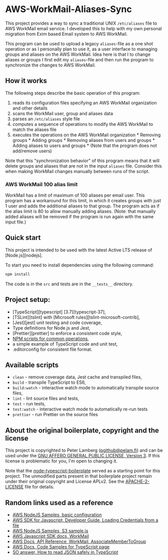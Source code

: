 # AWS-WorkMail-Aliases-Sync

This project provides a way to sync a traditional UNIX `/etc/aliases` file
to AWS WorkMail email service. I developed this to help with my own personal
migration from Exim based Email system to AWS WorkMail.

This program can be used to upload a legacy `aliases`-file as a one
shot operation or as I personally plan to use it, as a user interface
to managing groups and aliases on the AWS WorkMail. Idea here is that
I to change aliases or groups I first edit my `aliases`-file and then
run the program to synchronize the changes to AWS WorkMail.

## How it works

The following steps describe the basic operation of this program:

  1. reads its configuration files specifying an AWS WorkMail organization and other details
  2. scans the WorkMail user, group and aliases data
  3. parses an `/etc/aliases` style file
  4. computes a sequence of operations to modify the AWS WorkMail to match the aliases file
  5. executes the operations on the AWS WorkMail organization
    * Removing groups
    * Adding groups
    * Removing aliases from users and groups
    * Adding aliases to users and groups
    * (Note that the program does not add/remove users)

Note that this "synchronization behavior" of this program means that
it will delete groups and aliases that are not in the input `aliases`
file. Consider this when making WorkMail changes manually between
runs of the script.

### AWS WorkMail 100 alias limit

WorkMail has a limit of maximum of 100 aliases per email user.
This program has a workaround for this limit, in which it creates
groups with just 1 user and adds the additional aliases to that group.
The program acts as if the alias limit is 80 to allow manually adding
aliases. (Note: that manually added aliases will be removed if the program
is run again with the same input file.)

## Quick start

This project is intended to be used with the latest Active LTS release of [Node.js][nodejs]. 

To start you need to install dependencies using the following command:
```sh
npm install
```

The code is in the `src` and tests are in the `__tests__` directory.

## Project setup:

+ [TypeScript][typescript] [3.7][typescript-37],
+ [TSLint][tslint] with [Microsoft rules][tslint-microsoft-contrib],
+ [Jest][jest] unit testing and code coverage,
+ Type definitions for Node.js and Jest,
+ [Prettier][prettier] to enforce a consistent code style,
+ [NPM scripts for common operations](#available-scripts),
+ a simple example of TypeScript code and unit test,
+ .editorconfig for consistent file format.

## Available scripts

+ `clean` - remove coverage data, Jest cache and transpiled files,
+ `build` - transpile TypeScript to ES6,
+ `build:watch` - interactive watch mode to automatically transpile source files,
+ `lint` - lint source files and tests,
+ `test` - run tests,
+ `test:watch` - interactive watch mode to automatically re-run tests
+ `prettier` - run Prettier on the source files

## About the original boilerplate, copyright and the license

This project is copyrighted to Peter Lamberg (pgithub@pelam.fi)
and can be used under the [GNU AFFERO GENERAL PUBLIC LICENSE, Version 3](GNU-AGPL-3-0-LICENSE).
If this license is problematic for you, I'm open to changing it.

Note that the [node-typescript-boilerplate](https://github.com/jsynowiec/node-typescript-boilerplate) served
as a starting point for this project. The unmodified parts present in that boilerplate project
remain under their original copyright and License APLv2. See the [APACHE-2-LICENSE](https://github.com/jsynowiec/node-typescript-boilerplate/blob/master/LICENSE) file for details.

## Random links used as a reference
  * [AWS NodeJS Samples, basic configuration](https://github.com/aws-samples/aws-nodejs-sample#basic-configuration)
  * [AWS SDK for Javascript, Developer Guide, Loading Credentials from a file](https://docs.aws.amazon.com/sdk-for-javascript/v2/developer-guide/loading-node-credentials-json-file.html)
  * [AWS NodeJS Samples, S3 sample.js](https://github.com/aws-samples/aws-nodejs-sample/blob/master/sample.js)
  * [AWS Javascript SDK docs, WorkMail](https://docs.aws.amazon.com/AWSJavaScriptSDK/latest/AWS/WorkMail.html)
  * [AWS Docs, API Reference, WorkMail, AssociateMemberToGroup](https://docs.aws.amazon.com/workmail/latest/APIReference/API_AssociateMemberToGroup.html)
  * [AWS Docs, Code Samples for TypeScript page](https://docs.aws.amazon.com/code-samples/latest/catalog/code-catalog-typescript.html)
  * [SO answer, How to read JSON safely in TypeScript](https://stackoverflow.com/a/52591988/1148030)
